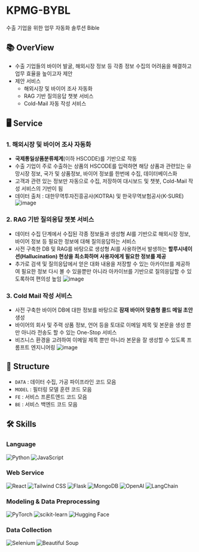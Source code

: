 # KPMG-BYBL
수출 기업을 위한 업무 자동화 솔루션 Bible

## 📚 OverView
- 수출 기업들의 바이어 발굴, 해외시장 정보 등 각종 정보 수집의 어려움을 해결하고 업무 효율을 높이고자 제안
- 제안 서비스
  - 해외시장 및 바이어 조사 자동화
  - RAG 기반 질의응답 챗봇 서비스
  - Cold-Mail 자동 작성 서비스


## 🖥️ Service

### 1. 해외시장 및 바이어 조사 자동화
- **국제통일상품분류체계**(이하 HSCODE)를 기반으로 작동
- 수출 기업이 주로 수출하는 상품의 HSCODE를 입력하면 해당 상품과 관련있는 유망시장 정보, 국가 및 상품정보, 바이어 정보를 한번에 수집, 데이터베이스화
- 고객과 관련 있는 정보만 자동으로 수집, 저장하여 대시보드 및 챗봇, Cold-Mail 작성 서비스의 기반이 됨
- 데이터 출처 : 대한무역투자진흥공사(KOTRA) 및 한국무역보험공사(K-SURE)
![image](https://github.com/KPMG-2024/KPMG-BYBL/assets/62554639/482c9587-8e23-41ff-a93c-4bfd6a9679d8)

### 2. RAG 기반 질의응답 챗봇 서비스
- 데이터 수집 단계에서 수집된 각종 정보들과 생성형 AI를 기반으로 해외시장 정보, 바이어 정보 등 필요한 정보에 대해 질의응답하는 서비스
- 사전 구축한 DB 및 RAG를 바탕으로 생성형 AI를 사용하면서 발생하는 **할루시네이션(Hallucination) 현상을 최소화하며 사용자에게 필요한 정보를 제공**
- 추가로 검색 및 질의응답에서 얻은 대화 내용을 저장할 수 있는 아카이브를 제공하여 필요한 정보 다시 볼 수 있을뿐만 아니라 아카이브를 기반으로 질의응답할 수 있도록하여 편의성 높임
![image](https://github.com/KPMG-2024/KPMG-BYBL/assets/62554639/d3e805c0-ff42-4826-9236-2c3b0fd8542b)

### 3. Cold Mail 작성 서비스
- 사전 구축한 바이어 DB에 대한 정보를 바탕으로 **잠재 바이어 맞춤형 콜드 메일 초안** 생성
- 바이어의 회사 및 주력 상품 정보, 언어 등을 토대로 이메일 제목 및 본문을 생성 뿐만 아니라 전송도 할 수 있는 One-Stop 서비스
- 비즈니스 환경을 고려하여 이메일 제목 뿐만 아니라 본문을 잘 생성할 수 있도록 프롬프트 엔지니어링
![image](https://github.com/KPMG-2024/KPMG-BYBL/assets/62554639/0d0cce83-d11d-4ae6-ba2e-41971bd11db3)

## 📁 Structure
- `DATA` : 데이터 수집, 가공 파이프라인 코드 모음
- `MODEL` : 필터링 모델 훈련 코드 모음
- `FE` : 서비스 프론트엔드 코드 모음
- `BE` : 서비스 백엔드 코드 모음 

## 🛠️ Skills

<div>
<h3>Language</h3>
<img alt="Python" src="https://img.shields.io/badge/Python-3776AB?style=for-the-badge&logo=python&logoColor=white">
<img alt="JavaScript" src="https://img.shields.io/badge/JavaScript-F7DF1E?style=for-the-badge&logo=javascript&logoColor=black">
</div>


<div>
<h3>Web Service</h3>
<img alt="React" src="https://img.shields.io/badge/React-61DAFB?style=for-the-badge&logo=react&logoColor=white">
<img alt="Tailwind CSS" src="https://img.shields.io/badge/Tailwind_CSS-38B2AC?style=for-the-badge&logo=tailwind-css&logoColor=white">
<img alt="Flask" src="https://img.shields.io/badge/Flask-000000?style=for-the-badge&logo=flask&logoColor=white">
<img alt="MongoDB" src="https://img.shields.io/badge/MongoDB-47A248?style=for-the-badge&logo=mongodb&logoColor=white">
  <img alt="OpenAI" src="https://img.shields.io/badge/OpenAI-00FFD1?style=for-the-badge&logo=openai&logoColor=white">
<img alt="LangChain" src="https://img.shields.io/badge/LangChain-3b5998?style=for-the-badge&logo=&logoColor=white">
</div>

<div>
<h3>Modeling & Data Preprocessing</h3>
<img alt="PyTorch" src="https://img.shields.io/badge/PyTorch-EE4C2C?style=for-the-badge&logo=pytorch&logoColor=white">
<img alt="scikit-learn" src="https://img.shields.io/badge/scikit_learn-F7931E?style=for-the-badge&logo=scikit-learn&logoColor=white">
<img alt="Hugging Face" src="https://img.shields.io/badge/Hugging_Face-3F51B5?style=for-the-badge&logo=huggingface&logoColor=white">
</div>

<div>
<h3>Data Collection</h3>
<img alt="Selenium" src="https://img.shields.io/badge/Selenium-43B02A?style=for-the-badge&logo=selenium&logoColor=white">
<img alt="Beautiful Soup" src="https://img.shields.io/badge/Beautiful_Soup-4E148C?style=for-the-badge&logo=beautifulsoup&logoColor=white">
</div>


